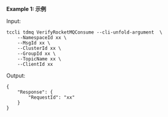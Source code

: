 **Example 1: 示例**



Input: 

```
tccli tdmq VerifyRocketMQConsume --cli-unfold-argument  \
    --NamespaceId xx \
    --MsgId xx \
    --ClusterId xx \
    --GroupId xx \
    --TopicName xx \
    --ClientId xx
```

Output: 
```
{
    "Response": {
        "RequestId": "xx"
    }
}
```


